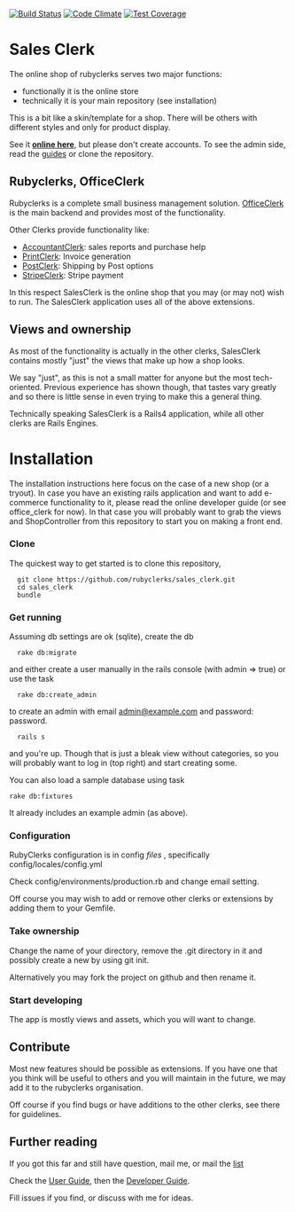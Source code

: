[![Build Status](https://travis-ci.org/rubyclerks/sales_clerk.svg?branch=master)](https://travis-ci.org/rubyclerks/sales_clerk)
[![Code Climate](https://codeclimate.com/github/rubyclerks/sales_clerk/badges/gpa.svg)](https://codeclimate.com/github/rubyclerks/sales_clerk)
[![Test Coverage](https://codeclimate.com/github/rubyclerks/sales_clerk/badges/coverage.svg)](https://codeclimate.com/github/rubyclerks/sales_clerk)

# Sales Clerk

The online shop of rubyclerks serves two major functions:

- functionally it is the online store
- technically it is your main repository (see installation)

This is a bit like a skin/template for a shop. There will be others with different styles and only for product display.

See it [**online here**](http://auringostaitaan.fi/), but please don't create accounts. To see the admin side, read the
[guides](http://rubyclerks.org/user_guide/01_index.html) or clone the repository.

## Rubyclerks, OfficeClerk

Rubyclerks is a complete small business management solution.
[OfficeClerk](https://github.com/rubyclerks/office_clerk) is the main backend and provides most of the functionality.

Other Clerks provide functionality like:

- [AccountantClerk](https://github.com/rubyclerks/accountant_clerk): sales reports and purchase help
- [PrintClerk](https://github.com/rubyclerks/print_clerk): Invoice generation
- [PostClerk](https://github.com/rubyclerks/post_clerk): Shipping by Post options
- [StripeClerk](https://github.com/rubyclerks/stripe_clerk): Stripe payment

In this respect SalesClerk is the online shop that you may (or may not) wish to run.
The SalesClerk application uses all of the above extensions.

## Views and ownership

As most of the functionality is actually in the other clerks,
SalesClerk contains mostly "just" the views that make up how a shop looks.

We say "just", as this is not a small matter for anyone but the most tech-oriented. Previous experience has shown
though, that tastes vary greatly and so there is little sense in even trying to make this a general thing.

Technically speaking SalesClerk is a Rails4 application, while all other clerks are Rails Engines.

# Installation

The installation instructions here focus on the case of a new shop (or a tryout). In case you have an existing rails application and want to add e-commerce functionality to it, please read the online developer guide (or see office_clerk for now). In that case you will probably want to grab the views and ShopController from this repository to start you
on making a front end.

### Clone

The quickest way to get started is to clone this repository,

```
  git clone https://github.com/rubyclerks/sales_clerk.git
  cd sales_clerk
  bundle
```

### Get running

Assuming db settings are ok (sqlite), create the db

```
  rake db:migrate
```

and either create a user manually in the rails console (with admin => true) or use the task

```
  rake db:create_admin
```

to create an admin with email admin@example.com and password: password.

```
  rails s
```

and you're up. Though that is just a bleak view without categories, so you will probably want to log in (top right)
and start creating some.

You can also load a sample database using task
```
rake db:fixtures
```
It already includes an example admin (as above).

### Configuration

RubyClerks configuration is in config *files* , specifically config/locales/config.yml

Check config/environments/production.rb and change email setting.

Off course you may wish to add or remove other clerks or extensions by adding them to your Gemfile.

### Take ownership

Change the name of your directory, remove the .git directory in it and possibly create a new by using git init.

Alternatively you may fork the project on github and then rename it.

### Start developing

The app is mostly views and assets, which you will want to change.

## Contribute

Most new features should be possible as extensions. If you have one that you think will be useful to others and you will maintain in the future, we may add it to the rubyclerks organisation.

Off course if you find bugs or have additions to the other clerks, see there for guidelines.

## Further reading

If you got this far and still have question, mail me, or mail the [list](https://groups.google.com/forum/#!forum/rubyclerks)

Check the [User Guide](http://rubyclerks.org/user_guide/01_index.html),
then the [Developer Guide](http://rubyclerks.org/developer_guide/01_index.html).

Fill issues if you find, or discuss with me for ideas.
